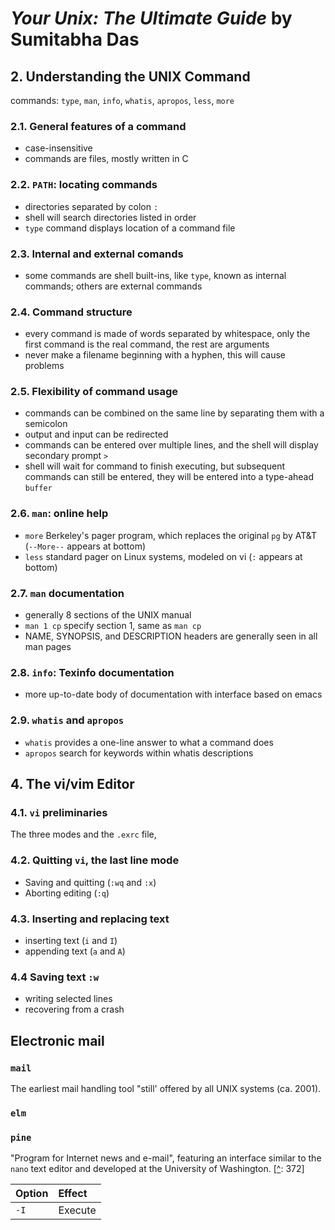 # _Your Unix: The Ultimate Guide_ by Sumitabha Das

##  2.   Understanding the UNIX Command
commands: `type`, `man`, `info`, `whatis`, `apropos`, `less`, `more`
### 2.1. General features of a command
  - case-insensitive
  - commands are files, mostly written in C
### 2.2. `PATH`: locating commands
  - directories separated by colon `:`
  - shell will search directories listed in order
  - `type` command displays location of a command file
### 2.3. Internal and external comands
  - some commands are shell built-ins, like `type`, known as internal commands; others are external commands
### 2.4. Command structure
  - every command is made of words separated by whitespace, only the first command is the real command, the rest are arguments 
  - never make a filename beginning with a hyphen, this will cause problems
### 2.5. Flexibility of command usage
  - commands can be combined on the same line by separating them with a semicolon
  - output and input can be redirected
  - commands can be entered over multiple lines, and the shell will display secondary prompt `>`
  - shell will wait for command to finish executing, but subsequent commands can still be entered, they will be entered into a type-ahead `buffer`
### 2.6. `man`: online help
  - `more` Berkeley's pager program, which replaces the original `pg` by AT&T (`--More--` appears at bottom)
  - `less` standard pager on Linux systems, modeled on vi (`:` appears at bottom)
### 2.7. `man` documentation
  - generally 8 sections of the UNIX manual
  - `man 1 cp` specify section 1, same as `man cp`
  - NAME, SYNOPSIS, and DESCRIPTION headers are generally seen in all man pages
### 2.8. `info`: Texinfo documentation
  - more up-to-date body of documentation with interface based on emacs
### 2.9. `whatis` and `apropos`
  - `whatis` provides a one-line answer to what a command does
  - `apropos` search for keywords within whatis descriptions
##  4.   The vi/vim Editor
### 4.1. `vi` preliminaries
The three modes and the `.exrc` file, 
### 4.2. Quitting `vi`, the last line mode
- Saving and quitting (`:wq` and `:x`)
- Aborting editing (`:q`)
### 4.3. Inserting and replacing text
- inserting text (`i` and `I`)
- appending text (`a` and `A`)
### 4.4 Saving text `:w`
- writing selected lines
- recovering from a crash

## Electronic mail
### `mail`
The earliest mail handling tool "still' offered by all UNIX systems (ca. 2001).
### `elm`
### `pine`
"Program for Internet news and e-mail", featuring an interface similar to the `nano` text editor and developed at the University of Washington. [[^][YUG]: 372]

Option  | Effect
:---    | :---
`-I`    | Execute 


[mail]: # ""
[pine]: # "\"Program for Internet news and email\", the most popular mailer (ca. 2001)"
[YUG]: # "Das, Samitabha. _Your Unix: The Ultimate Guide_. McGraw-Hill, 2001."